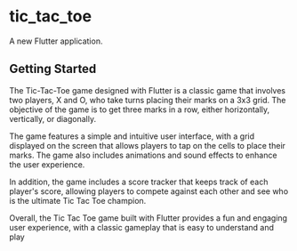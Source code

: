# tic_tac_toe

A new Flutter application.

## Getting Started

The Tic-Tac-Toe game designed with Flutter is a classic game that involves two players, X and O, who take turns placing their marks on a 3x3 grid. The objective of the game is to get three marks in a row, either horizontally, vertically, or diagonally.

The game features a simple and intuitive user interface, with a grid displayed on the screen that allows players to tap on the cells to place their marks. The game also includes animations and sound effects to enhance the user experience.

In addition, the game includes a score tracker that keeps track of each player's score, allowing players to compete against each other and see who is the ultimate Tic Tac Toe champion.

Overall, the Tic Tac Toe game built with Flutter provides a fun and engaging user experience, with a classic gameplay that is easy to understand and play
